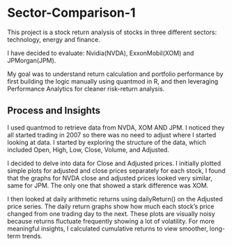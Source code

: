 # Sector-Comparison-1
This project is a stock return analysis of stocks in three different sectors: technology, energy and finance.

I have decided to evaluate: Nvidia(NVDA), ExxonMobil(XOM) and JPMorgan(JPM).

My goal was to understand return calculation and portfolio performance by first building the logic manually using quantmod in R, and then leveraging Performance Analytics for cleaner risk-return analysis.

## Process and Insights

I used quantmod to retrieve data from NVDA, XOM AND JPM. I noticed they all started trading in 2007 so there was no need to adjust where I started looking at data. I started by exploring the structure of the data, which included Open, High, Low, Close, Volume, and Adjusted.

I decided to delve into data for Close and Adjusted prices. I initially plotted simple plots for adjusted and close prices separately for each stock, I found that the graphs for NVDA close and adjusted prices looked very similar, same for JPM. The only one that showed a stark difference was XOM. 

I then looked at daily arithmetic returns using dailyReturn() on the Adjusted price series. The daily return graphs show how much each stock’s price changed from one trading day to the next.
These plots are visually noisy because returns fluctuate frequently showing a lot of volatility. For more meaningful insights, I calculated cumulative returns to view smoother, long-term trends.



